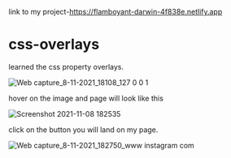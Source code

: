 link to my project-https://flamboyant-darwin-4f838e.netlify.app

# css-overlays
learned the css property overlays.


![Web capture_8-11-2021_18108_127 0 0 1](https://user-images.githubusercontent.com/91651054/140745301-d5769231-756f-46e6-9113-b57aff9eb5c9.jpeg)

hover on the image and page will look like this


![Screenshot 2021-11-08 182535](https://user-images.githubusercontent.com/91651054/140745747-f1a70086-599c-4d01-9b25-870c3b0ad509.png)


click on the button you will land on my page.


![Web capture_8-11-2021_182750_www instagram com](https://user-images.githubusercontent.com/91651054/140745998-ca7aa264-4662-478a-959d-fb21633e71e6.jpeg)


